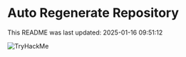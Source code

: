 # Auto Regenerate Repository

This README was last updated: 2025-01-16 09:51:12

 ![TryHackMe](https://tryhackme.com/badge/533634)